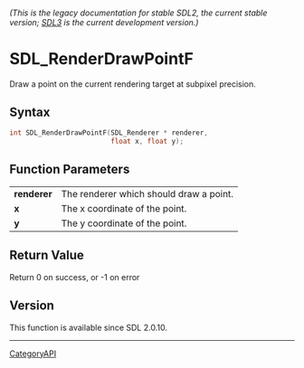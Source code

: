 ###### (This is the legacy documentation for stable SDL2, the current stable version; [SDL3](https://wiki.libsdl.org/SDL3/) is the current development version.)
# SDL_RenderDrawPointF

Draw a point on the current rendering target at subpixel precision.

## Syntax

```c
int SDL_RenderDrawPointF(SDL_Renderer * renderer,
                         float x, float y);

```

## Function Parameters

|                  |                                         |
| ---------------- | --------------------------------------- |
| **renderer**     | The renderer which should draw a point. |
| **x**            | The x coordinate of the point.          |
| **y**            | The y coordinate of the point.          |

## Return Value

Return 0 on success, or -1 on error

## Version

This function is available since SDL 2.0.10.

----
[CategoryAPI](CategoryAPI.md)
